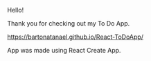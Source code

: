 Hello!

Thank you for checking out my To Do App.

https://bartonatanael.github.io/React-ToDoApp/

App was made using React Create App.
